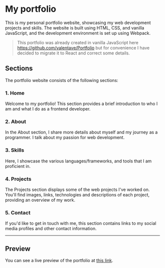 # My portfolio

This is my personal portfolio website, showcasing my web development projects and skills. The website is built using HTML, CSS, and vanilla JavaScript, and the development environment is set up using Webpack.
> This portfolio was already created in vanilla JavaScript here https://github.com/valentave/Portfolio but for convenience I have decided to migrate it to React and correct some details.

## Sections

The portfolio website consists of the following sections:

### 1. Home
Welcome to my portfolio! This section provides a brief introduction to who I am and what I do as a frontend developer.

### 2. About
In the About section, I share more details about myself and my journey as a programmer. I talk about my passion for web development.

### 3. Skills
Here, I showcase the various languages/frameworks, and tools that I am proficient in.

### 4. Projects
The Projects section displays some of the web projects I've worked on. You'll find images, links, technologies and descriptions of each project, providing an overview of my work.

### 5. Contact
If you'd like to get in touch with me, this section contains links to my social media profiles and other contact information.

***

## Preview

You can see a live preview of the portfolio at [this link](https://portfolio-valentaves-projects.vercel.app).
